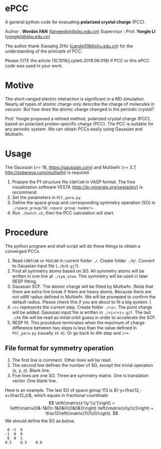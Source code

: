 # ePCC

A general python code for evaluating **polarized crystal charge** (PCC).

Author : **Wenbin FAN** (fanwenbin@shu.edu.cn)
Supervisor : Prof. **Yongle LI** (yongleli@shu.edu.cn)

The author thank Xiaoqing ZHU (carolin118@shu.edu.cn) for the understanding of the principle of PCC. 

Please CITE the article (10.1016/j.cplett.2019.06.019) if PCC or this ePCC code was used in your work. 

# Motive

The short-ranged electric interaction is significant in a MD simulation. Nearly all types of atomic charge only describe the charge of molecules in vacuum. But how does the atomic charge changed in the periodic crystal? 

Prof. Yongle proposed a refined method, polarized crystal charge (PCC), based on polarized protein-specific charge (PCC). The PCC is suitable for any periodic system. We can obtain PCCs easily using Gaussian and Multiwfn. 

# Usage

The Gaussian (>= 16, https://gaussian.com) and Multiwfn (>= 3.7, http://sobereva.com/multiwfn) is required. 

1. Prepare the P1 structure file `CONTCAR` in VASP format. The free visualization software VESTA (http://jp-minerals.org/vesta/en/) is recommend. 
2. Set the parameters in `PCC_para.py`. 
3. Define the space group and corresponding symmetry operation (SO) in `./space_group/SO_<space group number>`. 
4. Run `./batch.sh`, then the PCC calculation will start. 

# Procedure

The python program and shell script will do these things to obtain a converged PCCs. 

1. Read `CONTCAR` or `POSCAR` in current folder `./`. Create folder `./0/`. Convert to Gaussian input file (`./0/0.gjf`). 
2. Find all symmetry atoms based on SO. All symmetry atoms will be written in one line at `./sym_atom`. This symmetry will be used in later RESP fitting. 
3. Gaussian SCF. The atomic charge will be fitted by Multiwfn. (Note that there are extra line break if there are heavy atoms. Because there are not vdW radius defined in Multiwfn. We will be prompted to confirm the default radius. Please check this if you are about to fit a big system. )
4. `<i>` represents the current step. Create folder `./<i>`. The point charge will be added. Gaussian input file is written in `./<i>/<i>.gjf`. The last `.chk` file will be read as initial orbit guess in order to accelerate the SCF. 
5. RESP fit. This procedure terminates when the maximum of charge difference between two steps is less than the value defined in `PCC_para.py` (usually `1E-6`). Or go back to 4th step and `i++`. 

## File format for symmetry operation

1. The first line is comment. Other lines will be read. 
2. The second line defines the number of SO, except the trivial operation (*x, y, z*). Blank line. 
3. Five lines are one SO. Three are symmetry matrix. One is translation vector. One blank line. 

Here is an example. The last SO of space group 113 is $(-y+\frac12,-x+\frac12,z)$, which equals in fractional coordinate
$$
\left(\matrix{x'\\y'\\z'}\right) = \left(\matrix{0&-1&0\\-1&0&0\\0&0&1}\right) \left(\matrix{x\\y\\z}\right) + \frac12\left(\matrix{1\\1\\0}\right).
$$
We should define the SO as below. 

```
 0 -1  0
-1  0  0
 0  0  1
0.5    0.5    0.0

```